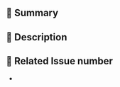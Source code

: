 <!--
PR은 여러 feat를 묶어서 올리셔도 괜찮아요.

✅ 확인 목록
- 제출 전 형식에 맞춰서 작성했나요?
- 정상인 경우와 비정적인 경우의 테스트를 진행했나요?
-->
## 🌷 Summary
<!--
TL;DR처럼 긴 내용을 읽지 않으실 분들에게 이것만 봐도 대강 알 수 있게 쉽게 설명해주세요
-->


## 📢 Description
<!--
다른 개발자들에게 어떤 내용의 PR인지 잘 설명해주세요
-->


## 🐙 Related Issue number
<!--
올리는 PR과 연관되는 feat와 domain을 연결해주세요!
domain을 먼저 언급해주세요
-->
-

<!-- ScreenShot [optional] -->
